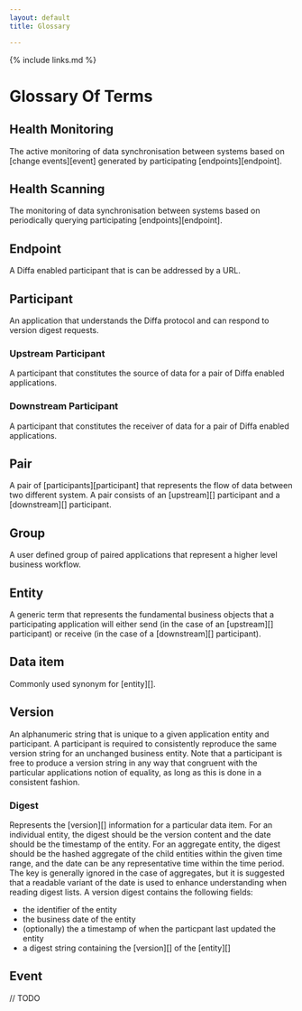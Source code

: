 ```yaml
---
layout: default
title: Glossary

---
```


{% include links.md %}

# Glossary Of Terms

## Health Monitoring
The active monitoring of data synchronisation between systems based on [change events][event] generated by participating [endpoints][endpoint].

## Health Scanning
The monitoring of data synchronisation between systems based on periodically querying participating [endpoints][endpoint].

## Endpoint
A Diffa enabled participant that is can be addressed by a URL.

## Participant
An application that understands the Diffa protocol and can respond to version digest requests.

### Upstream Participant
A participant that constitutes the source of data for a pair of Diffa enabled applications.

### Downstream Participant
A participant that constitutes the receiver of data for a pair of Diffa enabled applications.

## Pair
A pair of [participants][participant] that represents the flow of data between two different system. A pair consists of an [upstream][] participant and a [downstream][] participant.

## Group
A user defined group of paired applications that represent a higher level business workflow.

## Entity

A generic term that represents the fundamental business objects that a participating application will either send (in the case of an [upstream][] participant) or receive (in the case of a [downstream][] participant).

## Data item

Commonly used synonym for [entity][].

## Version

An alphanumeric string that is unique to a given application entity and participant. A participant is required to consistently reproduce the same version string for an unchanged business entity. Note that a participant is free to produce a version string in any way that congruent with the particular applications notion of equality, as long as this is done in a consistent fashion. 

### Digest

Represents the [version][] information for a particular data item. For an individual entity, the digest should be the version content and the date should be the timestamp of the entity. For an aggregate entity, the digest should be the hashed aggregate of the child entities within the given time range, and the date can be any representative time within the time period. The key is generally ignored in the case of aggregates, but it is suggested that a readable variant of the date is used to enhance understanding when reading digest lists. A version digest contains the following fields:

* the identifier of the entity
* the business date of the entity
* (optionally) the a timestamp of when the particpant last updated the entity
* a digest string containing the [version][] of the [entity][]

## Event

// TODO
